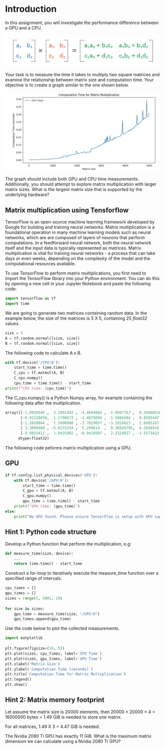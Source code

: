 # Introduction
In this assignment, you will investigate the performance difference between a GPU and a CPU.

![Matmul](img/matmul.png)

Your task is to measure the time it takes to multiply two square matrices and examine the relationship between matrix size and computation time. Your objective is to create a graph similar to the one shown below. 

![CPU Exectime](img/cpu_exectime.png)

The graph should include both GPU and CPU time measurements. Additionally, you should attempt to explore matrix multiplication with larger matrix sizes. What is the largest matrix size that is supported by the underlying hardware? 

## Matrix multiplication using Tensforflow
TensorFlow is an open-source machine learning framework developed by Google for building and training neural networks. Matrix multiplication is a foundational operation in many machine learning models such as neural networks, which are are composed of layers of neurons that perform computations. In a feedforward neural network, both the neural network itself and the input data is typically represented as matrices. Matrix multiplication is vital for training neural networks - a process that can take days or even weeks, depending on the complexity of the model and the computational resources available.

To use TensorFlow to perform matrix multiplications, you first need to import the TensorFlow library into your Python environment. You can do this by opening a new cell in your Jupyter Notebook and paste the following code:

```python
import tensorflow as tf
import time
```

We are going to generate two matrices containing random data. In the example below, the size of the matrices is 5 X 5, containing 25 *float32* values.

```python
size = 5
A = tf.random.normal([size, size])
B = tf.random.normal([size, size])
```

The following code to calculate A x B.
```python
with tf.device('/CPU:0'):
    start_time = time.time()
    C_cpu = tf.matmul(A, B)
    C_cpu.numpy()
    cpu_time = time.time() - start_time
print(f"CPU time: {cpu_time}")
```

The C_cpu.numpy() is a Python Numpy array, for example containing the following data after the multiplication.
```python
array([[-1.0926545 ,  3.1091492 , -4.4844866 , -1.9047767 ,  0.39488536],
       [-0.91220856,  1.1700673 , -1.4075694 , -1.5006504 ,  0.8585447 ],
       [-1.1020844 ,  1.5990988 , -3.7829857 , -3.1916823 ,  2.8985267 ],
       [ 3.3098688 , -5.0233254 ,  5.299614  ,  0.36826795,  4.2648416 ],
       [-0.9915411 ,  1.6925802 , -0.9410507 ,  2.2324817 , -3.5573423 ]],
      dtype=float32)
```

The following code peforms matrix multiplication using a GPU.
## GPU 
```python
if tf.config.list_physical_devices('GPU'):
    with tf.device('/GPU:0'):
        start_time = time.time()
        C_gpu = tf.matmul(A, B)
        C_gpu.numpy()
        gpu_time = time.time() - start_time
    print(f"GPU time: {gpu_time}")
else:
    print("No GPU found. Please ensure TensorFlow is setup with GPU support.")
```

## Hint 1: Python code structure 
Develop a Python function that perform the multiplication, e.g:

```python
def measure_time(size, device):
    ...
    return time.time() - start_time
```

Construct a for-loop to iteratively execute the measure_time function over a specified range of intervals.
```python
cpu_times = []
gpu_times = []
sizes = range(5, 5001, 20) 

for size in sizes:
    gpu_time = measure_time(size, "/GPU:0")
    gpu_times.append(gpu_time)
```

Use the code below to plot the collected measurements.
```python
import matplotlib

plt.figure(figsize=(10, 5))
plt.plot(sizes, cpu_times, label='CPU Time')
plt.plot(sizes, gpu_times, label='GPU Time')
plt.xlabel('Matrix Size')
plt.ylabel('Computation Time (seconds)')
plt.title('Computation Time for Matrix Multiplication')
plt.legend()
plt.show()
```

## Hint 2: Matrix memory footprint
Let assume the matrix size is 20000 elements, then 
20000 × 20000 × 4 = 16000000 bytes = 1.49 GiB
is needed to store one matrix.

For all matrices, 1.49 X 3 = 4.47 GiB is needed.

The Nvidia 2080 Ti GPU has exactly 11 GiB. What is the maximum matrix dimension we can calculate using a Nvidia 2080 Ti GPU?
